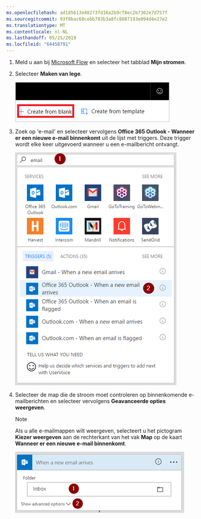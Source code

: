 ```yaml
---
ms.openlocfilehash: ad185613e48273fd16a2b9cf8ec2b7302e7d757f
ms.sourcegitcommit: 93f8bac60cebb783b3a8fc8887193e094d4e27e2
ms.translationtype: MT
ms.contentlocale: nl-NL
ms.lasthandoff: 05/25/2019
ms.locfileid: "64458791"
---
```

1. Meld u aan bij [Microsoft Flow](https://flow.microsoft.com) en selecteer het tabblad **Mijn stromen**.
2. Selecteer **Maken van lege**.
   
    ![lege stroom](media/email-triggers/email-triggers-create-blank.png)
3. Zoek op 'e-mail' en selecteer vervolgens **Office 365 Outlook - Wanneer er een nieuwe e-mail binnenkomt** uit de lijst met triggers. Deze trigger wordt elke keer uitgevoerd wanneer u een e-mailbericht ontvangt.
   
    ![e-mailtrigger](media/email-triggers/email-triggers-1.png)
4. Selecteer de map die de stroom moet controleren op binnenkomende e-mailberichten en selecteer vervolgens **Geavanceerde opties weergeven**.
   
     >[!NOTE]
     > Als u alle e-mailmappen wilt weergeven, selecteert u het pictogram **Kiezer weergeven** aan de rechterkant van het vak **Map** op de kaart **Wanneer er een nieuwe e-mail binnenkomt**.
   
    ![mapeigenschap](media/email-triggers/email-triggers-subject-folder.png)

